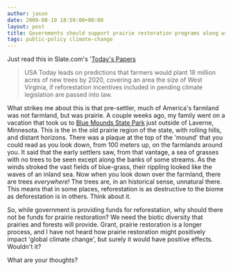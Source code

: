 ```yaml
---
author: jason
date: 2009-08-19 18:59:00+00:00
layout: post
title: Governments should support prairie restoration programs along with reforestation programs!
tags: public-policy climate-change
---
```


Just read this in Slate.com's '<a href="http://www.slate.com/id/2225677/" title="Slate.com  Today's Papers" target="_blank">Today's Papers</a>

> USA Today leads on predictions that farmers would plant 18 million acres of new trees by 2020, covering an area the size of West Virginia, if reforestation incentives included in pending climate legislation are passed into law.

What strikes me about this is that pre-settler, much of America's farmland was not farmland, but was prairie. A couple weeks ago, my family went on a vacation that took us to [Blue Mounds State Park](http://www.dnr.state.mn.us/state_parks/blue_mounds/index.html) just outside of Laverne, Minnesota. This is the in the old prairie region of the state, with rolling hills, and distant horizons. There was a plaque at the top of the 'mound' that you could read as you look down, from 100 meters up, on the farmlands around you. It said that the early settlers saw, from that vantage, a sea of grasses with no trees to be seen except along the banks of some streams. As the winds stroked the vast fields of blue-grass, their rippling looked like the waves of an inland sea.  Now when you look down over the farmland, there are trees _everywhere_!  The trees are, in an historical sense, unnatural there.  This means that in some places, reforestation is as destructive to the biome as deforestation is in others.  Think about it.

So, while government is providing funds for reforestation, why should there not be funds for prairie restoration? We need the biotic diversity that prairies and forests will provide. Grant, prairie restoration is a longer process, and I have not heard how prairie restoration might positively impact 'global climate change', but surely it would have positive effects. Wouldn't it?

What are your thoughts?
